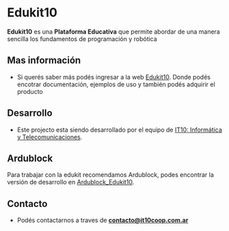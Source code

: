 # Edukit10

**Edukit10** es una **Plataforma Educativa** que permite abordar de una manera sencilla los fundamentos de programación y robótica 

## Mas información
- Si querés saber más podés ingresar a la web [Edukit10](https://edukit.it10coop.com.ar/).
Donde podés encotrar documentación, ejemplos de uso y también podés adquirir el producto

## Desarrollo
- Este projecto esta siendo desarrollado por el equipo de [IT10: Informática y Telecomunicaciones](https://it10coop.com.ar/).

## Ardublock
Para trabajar con la edukit recomendamos Ardublock, podes encontrar la versión de desarrollo en 
[Ardublock_Edukit10](https://github.com/it10/Ardublock_Edukit).

## Contacto
- Podés contactarnos a traves de **contacto@it10coop.com.ar**
